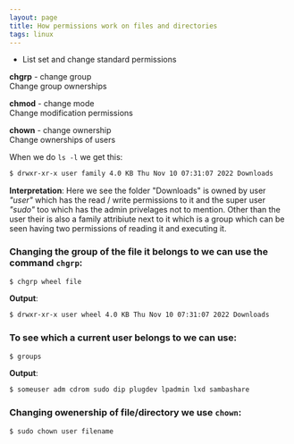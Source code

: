 ```yaml
---
layout: page
title: How permissions work on files and directories
tags: linux
---
```


* List set and change standard permissions

__chgrp__ - change group  
Change group ownerships  

__chmod__ - change mode  
Change modification permissions  

__chown__ - change ownership  
Change ownerships of users  




When we do `ls -l` we get this:
```bash
$ drwxr-xr-x user family 4.0 KB Thu Nov 10 07:31:07 2022 Downloads
```

__Interpretation__:
Here we see the folder "Downloads" is owned by user _"user"_ which has the read / write permissions to it and the super user _"sudo"_ too which has the admin privelages not to mention.
Other than the user their is also a family attribiute next to it which is a group which can be seen having two permissions of reading it and executing it.

### Changing the group of the file it belongs to we can use the command `chgrp`:
```bash
$ chgrp wheel file
```

__Output__:
```bash
$ drwxr-xr-x user wheel 4.0 KB Thu Nov 10 07:31:07 2022 Downloads
```

### To see which a current user belongs to we can use:
```bash
$ groups
```
__Output__:
```bash
$ someuser adm cdrom sudo dip plugdev lpadmin lxd sambashare
```

### Changing owenership of file/directory we use `chown`:

```bash
$ sudo chown user filename
```



